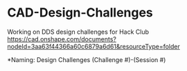 # CAD-Design-Challenges
Working on DDS design challenges for Hack Club
https://cad.onshape.com/documents?nodeId=3aa63f44366a60c6879a6d61&resourceType=folder

*Naming: Design Challenges (Challenge #)-(Session #)
